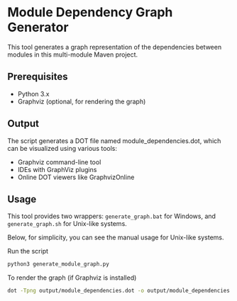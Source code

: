 # Module Dependency Graph Generator

This tool generates a graph representation of the dependencies between modules in this multi-module Maven project.

## Prerequisites

- Python 3.x
- Graphviz (optional, for rendering the graph)

## Output
The script generates a DOT file named module_dependencies.dot, which can be visualized using various tools:

- Graphviz command-line tool
- IDEs with GraphViz plugins
- Online DOT viewers like GraphvizOnline

## Usage

This tool provides two wrappers: `generate_graph.bat` for Windows, and `generate_graph.sh` for Unix-like systems.

Below, for simplicity, you can see the manual usage for Unix-like systems.

Run the script
```bash
python3 generate_module_graph.py
```

To render the graph (if Graphviz is installed)
```bash
dot -Tpng output/module_dependencies.dot -o output/module_dependencies.png
```
